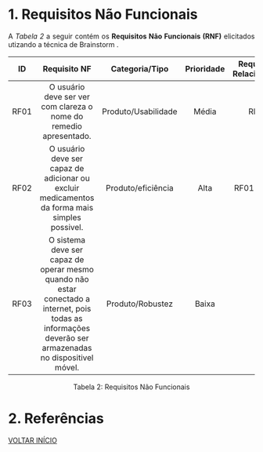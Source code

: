 # 1. Requisitos Não Funcionais

<p align="justify">A <i>Tabela 2</i> a seguir contém os <b>Requisitos Não Funcionais (RNF)</b> elicitados utizando a técnica de Brainstorm .</p>

| ID   |                                 Requisito NF                              | Categoria/Tipo | Prioridade | Requisitos Relacionados |
| :--: | :-----------------------------------------------------------------------: |:-------------: | :--------: | :-----------------: |
| RF01 |  O usuário deve ser ver com clareza o nome do remedio apresentado. | Produto/Usabilidade               |Média       |    RF02             |
| RF02 |  O usuário deve ser capaz de adicionar ou excluir medicamentos da forma mais simples possivel.     |  Produto/eficiência     |Alta        |    RF01 e RF08              |
| RF03 |  O sistema deve ser capaz de operar mesmo quando não estar conectado a internet, pois todas as informações deverão ser armazenadas no dispositivel móvel.              |  Produto/Robustez      |Baixa       |     -               |

<div style="text-align: center">
<p>Tabela 2: Requisitos Não Funcionais</p>
</div>

# 2. Referências

<a href="../README.md">VOLTAR INÍCIO</a>
